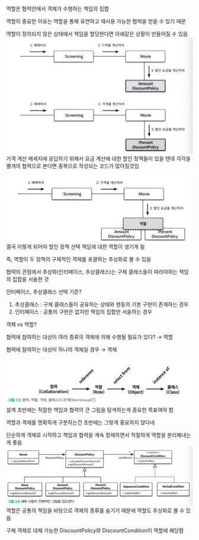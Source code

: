 역할은 협력안에서 객체가 수행하는 책임의 집합

역할이 중요한 이유는 역할을 통해 유연하고 재사용 가능한 협력을 얻을 수 있기 때문

역할이 정의되지 않은 상태에서 책임을 할당한다면 아래같은 상황이 만들어질 수 있음
![img.png](../../../../assets/재성/img10.png)
가격 계산 메세지에 응답하기 위해서 요금 계산에 대한 할인 정책들이 있을 텐데 각각을 별개의 협력으로 본다면 중복으로 작성되는 코드가 많아질것임

![img.png](../../../../assets/재성/img11.png)
결국 이렇게 되어야 할인 정책 선택 책임에 대한 역할이 생기게 됨

즉, 역할이 두 정책의 구체적인 객체를 포괄하는 추상화로 볼 수 있음

협력의 관점에서 추상화(인터페이스, 추상클래스)는 구체 클래스들이 따라야하는 책임의 집합을 서술한 것

인터페이스, 추상클래스 선택 기준?

1. 추상클래스 : 구체 클래스들이 공유하는 상태와 행동의 기본 구현이 존재하는 경우
2. 인터페이스 : 공통의 구현은 없지만 책임의 집합만 서술하는 경우

객체 vs 역할?

협력에 참여하는 대상이 여러 종류의 객체에 의해 수행될 필요가 있다?  → 역할

협력에 참여하는 대상이 하나의 객체일 경우 → 객체

![img.png](../../../../assets/재성/img12.png)
설계 초반에는 적절한 책임과 협력의 큰 그림을 탐색하는게 중요한 목표여야 함

역할과 객체를 명확하게 구분하는건 초반에는 그렇게 중요하지 않다네

단순하게 객체로 시작하고 책임과 협력을 계속 정제하면서 적절하게 역할을 분리해내는게 좋음
![img.png](../../../../assets/재성/img13.png)
역할은 공통의 책임을 바탕으로 객체의 종류를 숨기기 때문에 역할도 추상화로 볼 수 있음

구체 객체로 대체 가능한 DiscountPolicy와 DiscountCondition이 역할에 해당함